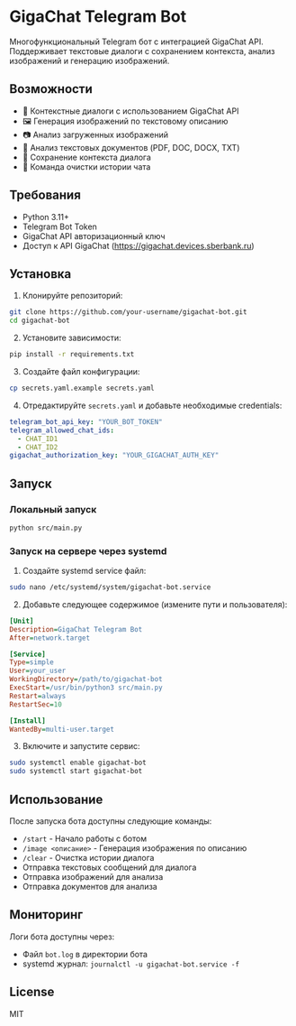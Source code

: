 # GigaChat Telegram Bot

Многофункциональный Telegram бот с интеграцией GigaChat API. Поддерживает текстовые диалоги с сохранением контекста, анализ изображений и генерацию изображений.

## Возможности

- 💬 Контекстные диалоги с использованием GigaChat API
- 🖼️ Генерация изображений по текстовому описанию
- 📷 Анализ загруженных изображений
- 📄 Анализ текстовых документов (PDF, DOC, DOCX, TXT)
- 🔄 Сохранение контекста диалога
- 🧹 Команда очистки истории чата

## Требования

- Python 3.11+
- Telegram Bot Token
- GigaChat API авторизационный ключ
- Доступ к API GigaChat (https://gigachat.devices.sberbank.ru)

## Установка

1. Клонируйте репозиторий:
```bash
git clone https://github.com/your-username/gigachat-bot.git
cd gigachat-bot
```

2. Установите зависимости:
```bash
pip install -r requirements.txt
```

3. Создайте файл конфигурации:
```bash
cp secrets.yaml.example secrets.yaml
```

4. Отредактируйте `secrets.yaml` и добавьте необходимые credentials:
```yaml
telegram_bot_api_key: "YOUR_BOT_TOKEN"
telegram_allowed_chat_ids:
  - CHAT_ID1
  - CHAT_ID2
gigachat_authorization_key: "YOUR_GIGACHAT_AUTH_KEY"
```

## Запуск

### Локальный запуск

```bash
python src/main.py
```

### Запуск на сервере через systemd

1. Создайте systemd service файл:
```bash
sudo nano /etc/systemd/system/gigachat-bot.service
```

2. Добавьте следующее содержимое (измените пути и пользователя):
```ini
[Unit]
Description=GigaChat Telegram Bot
After=network.target

[Service]
Type=simple
User=your_user
WorkingDirectory=/path/to/gigachat-bot
ExecStart=/usr/bin/python3 src/main.py
Restart=always
RestartSec=10

[Install]
WantedBy=multi-user.target
```

3. Включите и запустите сервис:
```bash
sudo systemctl enable gigachat-bot
sudo systemctl start gigachat-bot
```

## Использование

После запуска бота доступны следующие команды:

- `/start` - Начало работы с ботом
- `/image <описание>` - Генерация изображения по описанию
- `/clear` - Очистка истории диалога
- Отправка текстовых сообщений для диалога
- Отправка изображений для анализа
- Отправка документов для анализа

## Мониторинг

Логи бота доступны через:
- Файл `bot.log` в директории бота
- systemd журнал: `journalctl -u gigachat-bot.service -f`

## License

MIT
